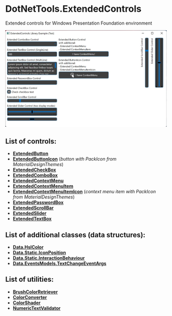 # DotNetTools.ExtendedControls
Extended controls for Windows Presentation Foundation environment

![control previes (Images/screen_1.jpg)](Images/screen_1.jpg)

## List of controls:

- **[ExtendedButton](Doc/Controls/ExtendedButton.md)** 
- **[ExtendedButtonIcon](Doc/Controls/ExtendedButtonIcon.md)** (*button with PackIcon from MaterialDesignThemes*) 
- **[ExtendedCheckBox](Doc/Controls/ExtendedCheckBox.md)** 
- **[ExtendedComboBox](Doc/Controls/ExtendedComboBox.md)** 
- **[ExtendedContextMenu](Doc/Controls/ExtendedContextMenu.md)** 
- **[ExtendedContextMenuItem](Doc/Controls/ExtendedContextMenuItem.md)** 
- **[ExtendedContextMenuItemIcon](Doc/Controls/ExtendedContextMenuItemIcon.md)** (*context menu item with PackIcon from MaterialDesignThemes*) 
- **[ExtendedPasswordBox](Doc/Controls/ExtendedPasswordBox.md)** 
- **[ExtendedScrollBar](Doc/Controls/ExtendedScrollBar.md)** 
- **[ExtendedSlider](Doc/Controls/ExtendedSlider.md)** 
- **[ExtendedTextBox](Doc/Controls/ExtendedTextBox.md)** 

## List of additional classes (data structures):

* **[Data.HslColor](Doc/Classes/HlsColor.md)** 
* **[Data.Static.IconPosition](Doc/Classes/IconPosition.md)** 
* **[Data.Static.InteractionBehaviour](Doc/Classes/InteractionBehaviour.md)** 
* **[Data.EventsModels.TextChangeEventArgs](Doc/Classes/TextChangeEventArgs.md)** 

## List of utilities:

* **[BrushColorRetriever](Doc/Utils/BrushColorRetriever.md)**
* **[ColorConverter](Doc/Utils/ColorConverter.md)**
* **[ColorShader](Doc/Utils/ColorShader.md)**
* **[NumericTextValidator](Doc/Utils/NumericTextValidator.md)**